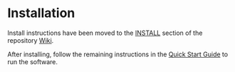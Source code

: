 # Installation

Install instructions have been moved to the [INSTALL](https://github.com/Joker-Network/joker-blockchain/wiki/INSTALL) section of the repository [Wiki](https://github.com/Joker-Network/joker-blockchain/wiki).

After installing, follow the remaining instructions in the
[Quick Start Guide](https://github.com/Joker-Network/joker-blockchain/wiki/Quick-Start-Guide)
to run the software.
